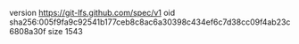 version https://git-lfs.github.com/spec/v1
oid sha256:005f9fa9c92541b177ceb8c8ac6a30398c434ef6c7d38cc09f4ab23c6808a30f
size 1543
